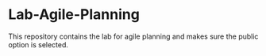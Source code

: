 # Lab-Agile-Planning
This repository contains the lab for agile planning and makes sure the public option is selected.
